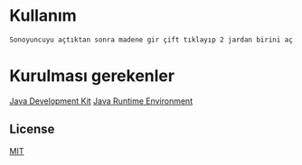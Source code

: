 # Kullanım
```bash
Sonoyuncuyu açtıktan sonra madene gir çift tıklayıp 2 jardan birini aç ve xrayın tadını çıkar.
```
# Kurulması gerekenler

[Java Development Kit](https://www.oracle.com/java/technologies/downloads/#jdk22-windows)
[Java Runtime Environment](https://www.java.com/tr/download/manual.jsp)


## License

[MIT](https://choosealicense.com/licenses/mit/)
